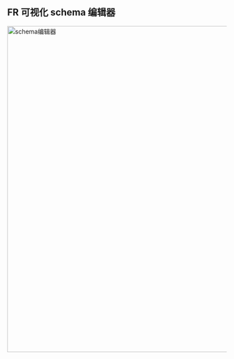 ## FR 可视化 schema 编辑器

<img src="https://gw.alipayobjects.com/zos/demos_resources/ow8u14/fr-flow-short.gif?raw=true" alt="schema编辑器" width='750px' />
